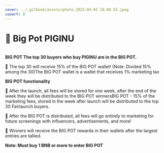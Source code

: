 ```yaml
---
cover: ../.gitbook/assets/photo_2023-04-03 10.08.55.jpeg
coverY: 0
---
```


# 🐽 Big Pot PIGINU

\
**BIG POT The top 30 buyers who buy PIGINU are in the BIG POT.**

🐷 The top 30 will receive 15% of the BIG POT wallet! (Note: Divided 15% among the 30)The BIG POT wallet is a wallet that receives 1% marketing tax

**BIG POT functionality**

🐷 After the launch, all fees will be stored for one week, after the end of the week they will be distributed to the BIG POT winnersBIG POT - 15% of the marketing fees, stored in the week after launch will be distributed to the top 30 Fairlaunch buyers.

​🐷 After the BIG POT is distributed, all fees will go entirely to marketing for future screenings with influencers, advertisements, and more!

​🐷 Winners will receive the BIG POT rewards in their wallets after the largest entries are tallied.

**Note: Must buy 1 BNB or more to enter BIG POT**
